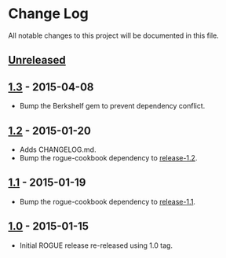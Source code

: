 Change Log
==========
All notable changes to this project will be documented in this file.

[Unreleased][unreleased]
------------------------

[1.3] - 2015-04-08
------------------
- Bump the Berkshelf gem to prevent dependency conflict.

[1.2] - 2015-01-20
------------------
- Adds CHANGELOG.md.
- Bump the rogue-cookbook dependency to [release-1.2].

[1.1] - 2015-01-19
------------------
- Bump the rogue-cookbook dependency to [release-1.1].

[1.0] - 2015-01-15
------------------
- Initial ROGUE release re-released using 1.0 tag.


[unreleased]: https://github.com/ROGUE-JCTD/rogue-chef-repo/compare/release-1.3...HEAD
[1.3]: https://github.com/ROGUE-JCTD/rogue-chef-repo/compare/release-1.2...release-1.3
[1.2]: https://github.com/ROGUE-JCTD/rogue-chef-repo/compare/release-1.1...release-1.2
[1.1]: https://github.com/ROGUE-JCTD/rogue-chef-repo/compare/release-1.0...release-1.1
[1.0]: https://github.com/ROGUE-JCTD/rogue-chef-repo/tree/release-1.0


[release-1.2]: https://github.com/ROGUE-JCTD/rogue-cookbook/releases/tag/release-1.2
[release-1.1]: https://github.com/ROGUE-JCTD/rogue-cookbook/releases/tag/release-1.1
